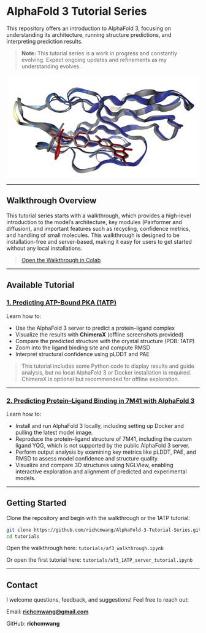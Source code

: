 # AlphaFold 3 Tutorial Series

This repository offers an introduction to AlphaFold 3, focusing on understanding its architecture, running structure predictions, and interpreting prediction results.

> **Note:** This tutorial series is a work in progress and constantly evolving. Expect ongoing updates and refinements as my understanding evolves.


<div align="center">
<img src="images/3D_image.png" width="500">
</div>

------

## Walkthrough Overview

This tutorial series starts with a walkthrough, which provides a high-level introduction to the model’s architecture, key modules (Pairformer and diffusion), and important features such as recycling, confidence metrics, and handling of small molecules. This walkthrough is designed to be installation-free and server-based, making it easy for users to get started without any local installations.

> [Open the Walkthrough in Colab](https://colab.research.google.com/github/richcmwang/AlphaFold-3-Tutorial-Series/blob/main/tutorials/af3_walkthrough.ipynb)

------

## Available Tutorial

### [1. Predicting ATP-Bound PKA (1ATP)](https://colab.research.google.com/github/richcmwang/AlphaFold-3-Tutorial-Series/blob/main/tutorials/af3_1ATP_server_tutorial.ipynb)

Learn how to:

- Use the AlphaFold 3 server to predict a protein–ligand complex
- Visualize the results with **ChimeraX** (offline screenshots provided)
- Compare the predicted structure with the crystal structure (PDB: 1ATP)
- Zoom into the ligand binding site and compute RMSD
- Interpret structural confidence using pLDDT and PAE

> This tutorial includes some Python code to display results and guide analysis, but no local AlphaFold 3 or Docker installation is required. ChimeraX is optional but recommended for offline exploration.

------

### [2. Predicting Protein–Ligand Binding in 7M41 with AlphaFold 3](https://colab.research.google.com/github/richcmwang/AlphaFold-3-Tutorial-Series/blob/main/tutorials/af3_7M41_local_tutorial.ipynb)

Learn how to:

- Install and run AlphaFold 3 locally, including setting up Docker and pulling the latest model image.
- Reproduce the protein–ligand structure of 7M41, including the custom ligand YQG, which is not supported by the public AlphaFold 3 server.
- Perform output analysis by examining key metrics like pLDDT, PAE, and RMSD to assess model confidence and structure quality.
- Visualize and compare 3D structures using NGLView, enabling interactive exploration and alignment of predicted and experimental models.

------

## Getting Started

Clone the repository and begin with the walkthrough or the 1ATP tutorial:

```bash
git clone https://github.com/richcmwang/AlphaFold-3-Tutorial-Series.git
cd tutorials
```

Open the walkthrough here:
 `tutorials/af3_walkthrough.ipynb`

Or open the first tutorial here:
 `tutorials/af3_1ATP_server_tutorial.ipynb`

------

## Contact
I welcome questions, feedback, and suggestions! Feel free to reach out:

Email: **richcmwang@gmail.com**

GitHub: **richcmwang**
